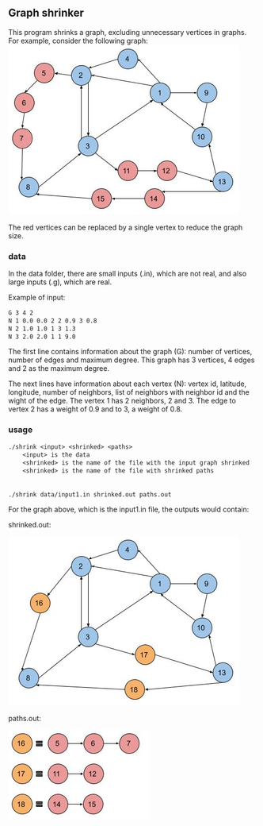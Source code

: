 ## Graph shrinker
This program shrinks a graph, excluding unnecessary vertices in graphs. For example, consider the following graph:
![Alt text](img/graph-not-shrinked.jpg)

The red vertices can be replaced by a single vertex to reduce the graph size.


### data
In the data folder, there are small inputs (.in), which are not real, and also large inputs (.g), which are real.

Example of input:
```
G 3 4 2
N 1 0.0 0.0 2 2 0.9 3 0.8
N 2 1.0 1.0 1 3 1.3
N 3 2.0 2.0 1 1 9.0
```

The first line contains information about the graph (G): number of vertices, number of edges and maximum degree. 
This graph has 3 vertices, 4 edges and 2 as the maximum degree.

The next lines have information about each vertex (N): vertex id, latitude, longitude, number of neighbors, list of neighbors with neighbor id and the wight of the edge.
The vertex 1 has 2 neighbors, 2 and 3. The edge to vertex 2 has a weight of 0.9 and to 3, a weight of 0.8.


### usage

```
./shrink <input> <shrinked> <paths>
    <input> is the data
    <shrinked> is the name of the file with the input graph shrinked
    <shrinked> is the name of the file with shrinked paths


./shrink data/input1.in shrinked.out paths.out
```

For the graph above, which is the input1.in file, the outputs would contain:

shrinked.out:

![Alt text](img/graph-shrinked.jpg)

paths.out:

![Alt text](img/paths.jpg)
